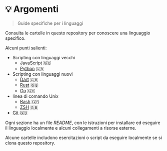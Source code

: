 # 💡 Argomenti
> Guide specifiche per i linguaggi

Consulta le cartelle in questo repository per conoscere una linguaggio specifico.

Alcuni punti salienti:

- Scripting con linguaggi vecchi
	- [JavaScript](/en/topics/scripting_languages/JavaScript) 🇬🇧
	- [Python](/en/topics/scripting_languages/Python) 🇬🇧
- Scripting con linguaggi nuovi
	- [Dart](/en/topics/scripting_languages/Dart) 🇬🇧
	- [Rust](/en/topics/scripting_languages/Rust) 🇬🇧
	- [Go](/en/topics/scripting_languages/Go) 🇬🇧
- linea di comando Unix
	- [Bash](/en/topics/shell/Bash) 🇬🇧
	- [ZSH](/en/topics/shell/ZSH) 🇬🇧
- [Git](/en/topics/version_control/Git) 🇬🇧

Ogni sezione ha un file _README_, con le istruzioni per installare ed eseguire il linguaggio localmente e alcuni collegamenti a risorse esterne.

Alcune cartelle includono esercitazioni o script da eseguire localmente se si clona questo repository.
